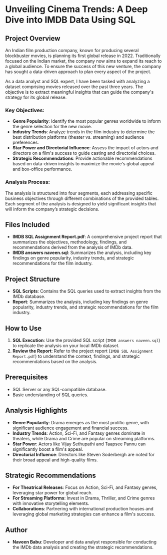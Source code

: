 # Unveiling Cinema Trends: A Deep Dive into IMDB Data Using SQL

## Project Overview
An Indian film production company, known for producing several blockbuster movies, is planning its first global release in 2022. Traditionally focused on the Indian market, the company now aims to expand its reach to a global audience. To ensure the success of this new venture, the company has sought a data-driven approach to plan every aspect of the project.

As a data analyst and SQL expert, I have been tasked with analyzing a dataset comprising movies released over the past three years. The objective is to extract meaningful insights that can guide the company's strategy for its global release.

### Key Objectives:
- **Genre Popularity**: Identify the most popular genres worldwide to inform the genre selection for the new movie.
- **Industry Trends**: Analyze trends in the film industry to determine the best distribution platforms (theater vs. streaming) and audience preferences.
- **Star Power and Directorial Influence**: Assess the impact of actors and directors on a film's success to guide casting and directorial choices.
- **Strategic Recommendations**: Provide actionable recommendations based on data-driven insights to maximize the movie's global appeal and box-office performance.

### Analysis Process:
The analysis is structured into four segments, each addressing specific business objectives through different combinations of the provided tables. Each segment of the analysis is designed to yield significant insights that will inform the company’s strategic decisions.

## Files Included
- **IMDB SQL Assignment Report.pdf**: A comprehensive project report that summarizes the objectives, methodology, findings, and recommendations derived from the analysis of IMDb data.
- **IMDB answers naveen.sql**: Summarizes the analysis, including key findings on genre popularity, industry trends, and strategic recommendations for the film industry.

## Project Structure
- **SQL Scripts**: Contains the SQL queries used to extract insights from the IMDb database.
- **Report**: Summarizes the analysis, including key findings on genre popularity, industry trends, and strategic recommendations for the film industry.

## How to Use
1. **SQL Execution**: Use the provided SQL script (`IMDB answers naveen.sql`) to replicate the analysis on your local IMDb dataset.
2. **Review the Report**: Refer to the project report (`IMDB SQL Assignment Report.pdf`) to understand the context, findings, and strategic recommendations based on the analysis.

## Prerequisites
- SQL Server or any SQL-compatible database.
- Basic understanding of SQL queries.

## Analysis Highlights
- **Genre Popularity**: Drama emerges as the most prolific genre, with significant audience engagement and financial success.
- **Industry Trends**: Action, Sci-Fi, and Fantasy genres dominate in theaters, while Drama and Crime are popular on streaming platforms.
- **Star Power**: Actors like Vijay Sethupathi and Taapsee Pannu can significantly boost a film's appeal.
- **Directorial Influence**: Directors like Steven Soderbergh are noted for their broad appeal and high-quality films.

## Strategic Recommendations
- **For Theatrical Releases**: Focus on Action, Sci-Fi, and Fantasy genres, leveraging star power for global reach.
- **For Streaming Platforms**: Invest in Drama, Thriller, and Crime genres with innovative storytelling elements.
- **Collaborations**: Partnering with international production houses and leveraging global marketing strategies can enhance a film's success.


## Author
- **Naveen Babu**: Developer and data analyst responsible for conducting the IMDb data analysis and creating the strategic recommendations.


